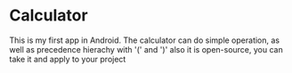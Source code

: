 # Calculator
This is my first app in Android. The calculator can do simple operation, as well as precedence hierachy with '(' and ')'
also it is open-source, you can take it and apply to your project

